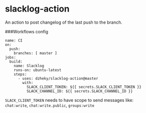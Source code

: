 # slacklog-action
An action to post changelog of the last push to the branch.

###Workflows config
```$xslt
name: CI
on:
  push:
    branches: [ master ]
jobs:
  build:
    name: Slacklog
    runs-on: ubuntu-latest
    steps:
      - uses: dzheky/slacklog-action@master
        with:
          SLACK_CLIENT_TOKEN: ${{ secrets.SLACK_CLIENT_TOKEN }}
          SLACK_CHANNEL_ID: ${{ secrets.SLACK_CHANNEL_ID }}
```

`SLACK_CLIENT_TOKEN` needs to have scope to send messages like: `chat:write`, `chat:write.public`, `groups:write`